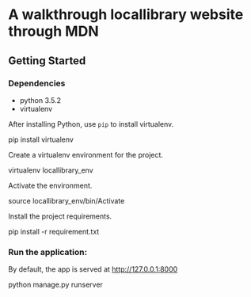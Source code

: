 # A walkthrough locallibrary website through MDN

## Getting Started

### Dependencies

- python 3.5.2
- virtualenv

After installing Python, use `pip` to install virtualenv.

  pip install virtualenv

Create a virtualenv environment for the project.

  virtualenv locallibrary_env

Activate the environment.

  source locallibrary_env/bin/Activate

Install the project requirements.

  pip install -r requirement.txt

### Run the application:
By default, the app is served at http://127.0.0.1:8000

  python manage.py runserver
